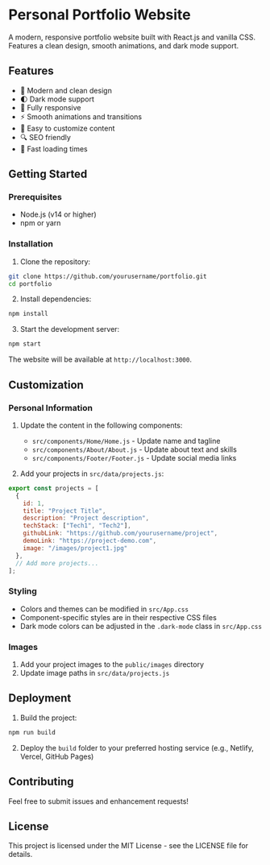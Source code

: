 # Personal Portfolio Website

A modern, responsive portfolio website built with React.js and vanilla CSS. Features a clean design, smooth animations, and dark mode support.

## Features

- 🎨 Modern and clean design
- 🌓 Dark mode support
- 📱 Fully responsive
- ⚡ Smooth animations and transitions
- 📝 Easy to customize content
- 🔍 SEO friendly
- 🚀 Fast loading times

## Getting Started

### Prerequisites

- Node.js (v14 or higher)
- npm or yarn

### Installation

1. Clone the repository:
```bash
git clone https://github.com/yourusername/portfolio.git
cd portfolio
```

2. Install dependencies:
```bash
npm install
```

3. Start the development server:
```bash
npm start
```

The website will be available at `http://localhost:3000`.

## Customization

### Personal Information

1. Update the content in the following components:
   - `src/components/Home/Home.js` - Update name and tagline
   - `src/components/About/About.js` - Update about text and skills
   - `src/components/Footer/Footer.js` - Update social media links

2. Add your projects in `src/data/projects.js`:
```javascript
export const projects = [
  {
    id: 1,
    title: "Project Title",
    description: "Project description",
    techStack: ["Tech1", "Tech2"],
    githubLink: "https://github.com/yourusername/project",
    demoLink: "https://project-demo.com",
    image: "/images/project1.jpg"
  },
  // Add more projects...
];
```

### Styling

- Colors and themes can be modified in `src/App.css`
- Component-specific styles are in their respective CSS files
- Dark mode colors can be adjusted in the `.dark-mode` class in `src/App.css`

### Images

1. Add your project images to the `public/images` directory
2. Update image paths in `src/data/projects.js`

## Deployment

1. Build the project:
```bash
npm run build
```

2. Deploy the `build` folder to your preferred hosting service (e.g., Netlify, Vercel, GitHub Pages)

## Contributing

Feel free to submit issues and enhancement requests!

## License

This project is licensed under the MIT License - see the LICENSE file for details.
